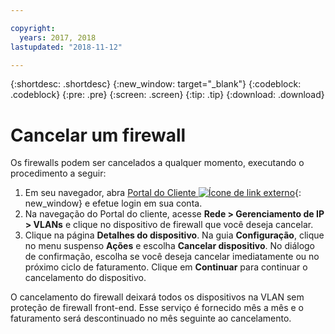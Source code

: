 ```yaml
---

copyright:
  years: 2017, 2018
lastupdated: "2018-11-12"

---
```


{:shortdesc: .shortdesc}
{:new_window: target="_blank"}
{:codeblock: .codeblock}
{:pre: .pre}
{:screen: .screen}
{:tip: .tip}
{:download: .download}

# Cancelar um firewall

Os firewalls podem ser cancelados a qualquer momento, executando o procedimento a seguir:

1. Em seu navegador, abra [Portal do Cliente ![Ícone de link externo](../../icons/launch-glyph.svg "Ícone de link externo")](https://control.softlayer.com/){: new_window} e efetue login em sua conta.
2. Na navegação do Portal do cliente, acesse **Rede > Gerenciamento de IP > VLANs** e clique no dispositivo de firewall que você deseja cancelar.
3. Clique na página **Detalhes do dispositivo**. Na guia **Configuração**, clique no menu suspenso **Ações** e escolha **Cancelar dispositivo**. No diálogo de confirmação, escolha se você deseja cancelar imediatamente ou no próximo ciclo de faturamento. Clique em **Continuar** para continuar o cancelamento do dispositivo.

O cancelamento do firewall deixará todos os dispositivos na VLAN sem proteção de firewall front-end. Esse serviço é fornecido mês a mês e o faturamento será descontinuado no mês seguinte ao cancelamento.

